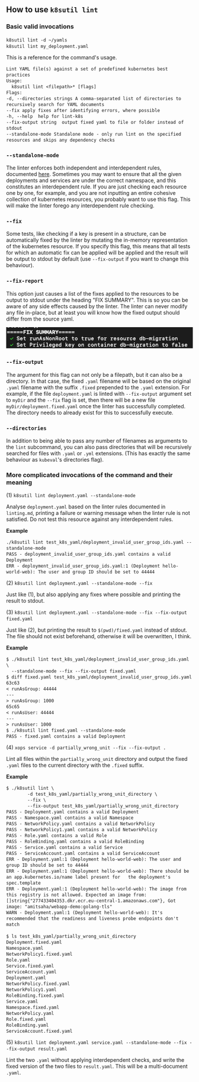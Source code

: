 ## How to use `k8sutil lint`

### Basic valid invocations
`k8sutil lint -d ~/yamls` <br>
`k8sutil lint my_deployment.yaml`

This is a reference for the command's usage.

```
Lint YAML file(s) against a set of predefined kubernetes best practices
Usage:
  k8sutil lint <filepath>* [flags]
Flags:
-d, --directories strings A comma-separated list of directories to recursively search for YAML documents
--fix apply fixes after identifying errors, where possible
-h, --help  help for lint-k8s
--fix-output string  output fixed yaml to file or folder instead of stdout
--standalone-mode Standalone mode - only run lint on the specified resources and skips any dependency checks
```

### `--standalone-mode`
The linter enforces both independent and interdependent rules, documented [here](linting.md). Sometimes you may want to ensure that all the given deployments and services are under the correct namespace, and this constitutes an interdependent rule. If you are just checking each resource one by one, for example, and you are not inputting an entire cohesive collection of kubernetes resources, you probably want to use this flag. This will make the linter forego any interdependent rule checking.

### `--fix`
Some tests, like checking if a key is present in a structure, can be automatically fixed by the linter by mutating the in-memory representation of the kubernetes resource. If you specify this flag, this means that all tests for which an automatic fix can be applied will be applied and the result will be output to stdout by default (use `--fix-output` if you want to change this behaviour). 
### `--fix-report`
This option just causes a list of the fixes applied to the resources to be output to stdout under the heading "FIX SUMMARY". This is so you can be aware of any side effects caused by the linter. The linter can never modify any file in-place, but at least you will know how the fixed output should differ from the source yaml.

<img src="../screenshots/fix_summary.png" alt="linter fix summary" width="600"/>

### `--fix-output`
The argument for this flag can not only be a filepath, but it can also be a directory. In that case, the fixed `.yaml` filename will be based on the original `.yaml` filename with the suffix `.fixed` prepended to the `.yaml` extension. For example, if the file `deployment.yaml` is linted with `--fix-output` argument set to `myDir` and the `--fix` flag is set, then there will be a new file `myDir/deployment.fixed.yaml` once the linter has successfully completed. The directory needs to already exist for this to successfully execute.

### `--directories`
In addition to being able to pass any number of filenames as arguments to the `lint` subcommand, you can also pass directories that will be recursively searched for files with `.yaml` or `.yml` extensions. (This has exactly the same behaviour as `kubeval`'s directories flag).

### More complicated invocations of the command and their meaning

(1) `k8sutil lint deployment.yaml --standalone-mode`

Analyse `deployment.yaml` based on the linter rules documented in `linting.md`, printing a failure or warning message when the linter rule is not satisfied. Do not test this resource against any interdependent rules.

**Example**

```
./k8sutil lint test_k8s_yaml/deployment_invalid_user_group_ids.yaml --standalone-mode
PASS - deployment_invalid_user_group_ids.yaml contains a valid Deployment
ERR - deployment_invalid_user_group_ids.yaml:1 (Deployment hello-world-web): The user and group ID should be set to 44444
```

(2) `k8sutil lint deployment.yaml --standalone-mode --fix`

Just like (1), but also applying any fixes where possible and printing the result to stdout.

(3) `k8sutil lint deployment.yaml --standalone-mode --fix --fix-output fixed.yaml`

Just like (2), but printing the result to `$(pwd)/fixed.yaml` instead of stdout. The file should not exist beforehand, otherwise it will be overwritten, I think.

**Example**

```
$ ./k8sutil lint test_k8s_yaml/deployment_invalid_user_group_ids.yaml \
  --standalone-mode --fix --fix-output fixed.yaml
$ diff fixed.yaml test_k8s_yaml/deployment_invalid_user_group_ids.yaml
63c63
< runAsGroup: 44444
---
> runAsGroup: 1000
65c65
< runAsUser: 44444
---
> runAsUser: 1000
$ ./k8sutil lint fixed.yaml --standalone-mode
PASS - fixed.yaml contains a valid Deployment
```
(4) `xops service -d partially_wrong_unit --fix --fix-output .`

Lint all files within the `partially_wrong_unit` directory and output the fixed `.yaml` files to the current directory with the `.fixed` suffix.

**Example**
```
$ ./k8sutil lint \
		-d test_k8s_yaml/partially_wrong_unit_directory \
		--fix \
		--fix-output test_k8s_yaml/partially_wrong_unit_directory
PASS - Deployment.yaml contains a valid Deployment
PASS - Namespace.yaml contains a valid Namespace
PASS - NetworkPolicy.yaml contains a valid NetworkPolicy
PASS - NetworkPolicy1.yaml contains a valid NetworkPolicy
PASS - Role.yaml contains a valid Role
PASS - RoleBinding.yaml contains a valid RoleBinding
PASS - Service.yaml contains a valid Service
PASS - ServiceAccount.yaml contains a valid ServiceAccount
ERR - Deployment.yaml:1 (Deployment hello-world-web): The user and group ID should be set to 44444
ERR - Deployment.yaml:1 (Deployment hello-world-web): There should be an app.kubernetes.io/name label present for 	the deployment's spec.template
ERR - Deployment.yaml:1 (Deployment hello-world-web): The image from this registry is not allowed. Expected an image from: []string{"277433404353.dkr.ecr.eu-central-1.amazonaws.com"}, Got image: "amitsaha/webapp-demo:golang-tls"
WARN - Deployment.yaml:1 (Deployment hello-world-web): It's recommended that the readiness and liveness probe endpoints don't match

$ ls test_k8s_yaml/partially_wrong_unit_directory
Deployment.fixed.yaml  
Namespace.yaml  
NetworkPolicy1.fixed.yaml  
Role.yaml  
Service.fixed.yaml  
ServiceAccount.yaml 
Deployment.yaml  
NetworkPolicy.fixed.yaml  
NetworkPolicy1.yaml  
RoleBinding.fixed.yaml  
Service.yaml 
Namespace.fixed.yaml  
NetworkPolicy.yaml  
Role.fixed.yaml  
RoleBinding.yaml  
ServiceAccount.fixed.yaml
```

(5) `k8sutil lint deployment.yaml service.yaml --standalone-mode --fix --fix-output result.yaml`

Lint the two `.yaml` without applying interdependent checks, and write the fixed version of the two files to `result.yaml`. This will be a multi-document `.yaml`. 
